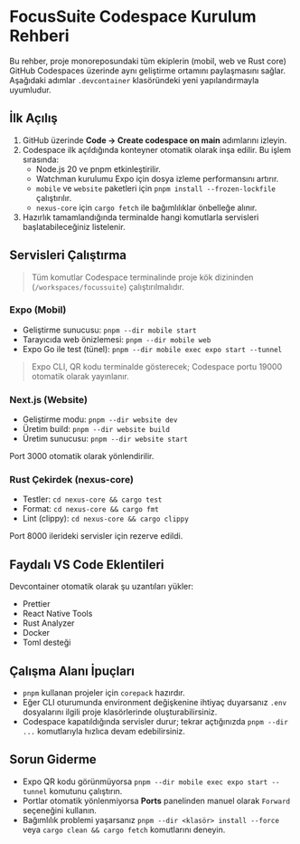 # FocusSuite Codespace Kurulum Rehberi

Bu rehber, proje monoreposundaki tüm ekiplerin (mobil, web ve Rust core) GitHub Codespaces üzerinde aynı geliştirme ortamını paylaşmasını sağlar. Aşağıdaki adımlar `.devcontainer` klasöründeki yeni yapılandırmayla uyumludur.

## İlk Açılış

1. GitHub üzerinde **Code → Create codespace on main** adımlarını izleyin.
2. Codespace ilk açıldığında konteyner otomatik olarak inşa edilir. Bu işlem sırasında:
   - Node.js 20 ve pnpm etkinleştirilir.
   - Watchman kurulumu Expo için dosya izleme performansını artırır.
   - `mobile` ve `website` paketleri için `pnpm install --frozen-lockfile` çalıştırılır.
   - `nexus-core` için `cargo fetch` ile bağımlılıklar önbelleğe alınır.
3. Hazırlık tamamlandığında terminalde hangi komutlarla servisleri başlatabileceğiniz listelenir.

## Servisleri Çalıştırma

> Tüm komutlar Codespace terminalinde proje kök dizininden (`/workspaces/focussuite`) çalıştırılmalıdır.

### Expo (Mobil)

- Geliştirme sunucusu: `pnpm --dir mobile start`
- Tarayıcıda web önizlemesi: `pnpm --dir mobile web`
- Expo Go ile test (tünel): `pnpm --dir mobile exec expo start --tunnel`

> Expo CLI, QR kodu terminalde gösterecek; Codespace portu 19000 otomatik olarak yayınlanır.

### Next.js (Website)

- Geliştirme modu: `pnpm --dir website dev`
- Üretim build: `pnpm --dir website build`
- Üretim sunucusu: `pnpm --dir website start`

Port 3000 otomatik olarak yönlendirilir.

### Rust Çekirdek (nexus-core)

- Testler: `cd nexus-core && cargo test`
- Format: `cd nexus-core && cargo fmt`
- Lint (clippy): `cd nexus-core && cargo clippy`

Port 8000 ilerideki servisler için rezerve edildi.

## Faydalı VS Code Eklentileri

Devcontainer otomatik olarak şu uzantıları yükler:

- Prettier
- React Native Tools
- Rust Analyzer
- Docker
- Toml desteği

## Çalışma Alanı İpuçları

- `pnpm` kullanan projeler için `corepack` hazırdır.
- Eğer CLI oturumunda environment değişkenine ihtiyaç duyarsanız `.env` dosyalarını ilgili proje klasörlerinde oluşturabilirsiniz.
- Codespace kapatıldığında servisler durur; tekrar açtığınızda `pnpm --dir ...` komutlarıyla hızlıca devam edebilirsiniz.

## Sorun Giderme

- Expo QR kodu görünmüyorsa `pnpm --dir mobile exec expo start --tunnel` komutunu çalıştırın.
- Portlar otomatik yönlenmiyorsa **Ports** panelinden manuel olarak `Forward` seçeneğini kullanın.
- Bağımlılık problemi yaşarsanız `pnpm --dir <klasör> install --force` veya `cargo clean && cargo fetch` komutlarını deneyin.
